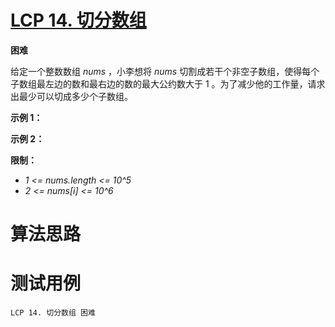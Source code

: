 # [LCP 14. 切分数组][cnTitle]

**困难**

给定一个整数数组  *nums*  ，小李想将  *nums*  切割成若干个非空子数组，使得每个子数组最左边的数和最右边的数的最大公约数大于 1 。为了减少他的工作量，请求出最少可以切成多少个子数组。

**示例 1：** 


**示例 2：** 


**限制：** 

-  *1 <= nums.length <= 10^5*  
-  *2 <= nums[i] <= 10^6* 




# 算法思路

# 测试用例
```
LCP 14. 切分数组 困难
```

[cnTitle]: https://leetcode-cn.com/problems/qie-fen-shu-zu/
